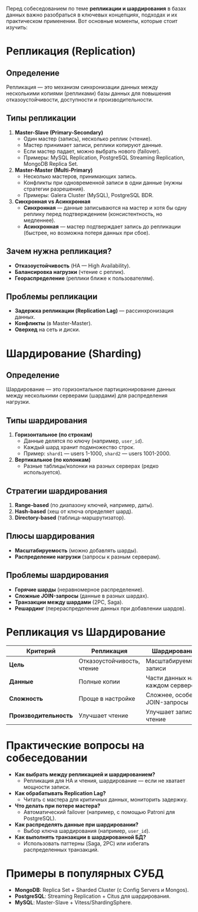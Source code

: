 Перед собеседованием по теме **репликации и шардирования** в базах данных важно разобраться в ключевых концепциях, подходах и их практическом применении. Вот основные моменты, которые стоит изучить:
# Репликация (Replication)
## Определение
Репликация — это механизм синхронизации данных между несколькими копиями (репликами) базы данных для повышения отказоустойчивости, доступности и производительности.
## Типы репликации
1. **Master-Slave (Primary-Secondary)**  
   - Один мастер (запись), несколько реплик (чтение).  
   - Мастер принимает записи, реплики копируют данные.  
   - Если мастер падает, можно выбрать нового (failover).  
   - Примеры: MySQL Replication, PostgreSQL Streaming Replication, MongoDB Replica Set.  
1. **Master-Master (Multi-Primary)**  
   - Несколько мастеров, принимающих запись.  
   - Конфликты при одновременной записи в одни данные (нужны стратегии разрешения).  
   - Примеры: Galera Cluster (MySQL), PostgreSQL BDR.  
1. **Синхронная vs Асинхронная**  
   - **Синхронная** — данные записываются на мастер и хотя бы одну реплику перед подтверждением (консистентность, но медленнее).  
   - **Асинхронная** — мастер подтверждает запись до репликации (быстрее, но возможна потеря данных при сбое).  
## Зачем нужна репликация?
- **Отказоустойчивость** (HA — High Availability).  
- **Балансировка нагрузки** (чтение с реплик).  
- **Геораспределение** (реплики ближе к пользователям).  
## Проблемы репликации
- **Задержка репликации (Replication Lag)** — рассинхронизация данных.  
- **Конфликты** (в Master-Master).  
- **Оверхед** на сеть и диски.  
# Шардирование (Sharding)
## Определение
Шардирование — это горизонтальное партиционирование данных между несколькими серверами (шардами) для распределения нагрузки.
## Типы шардирования
1. **Горизонтальное (по строкам)**  
   - Данные делятся по ключу (например, `user_id`).  
   - Каждый шард хранит подмножество строк.  
   - Пример: `shard1` — users 1-1000, `shard2` — users 1001-2000.  
1. **Вертикальное (по колонкам)**  
   - Разные таблицы/колонки на разных серверах (редко используется).  
## Стратегии шардирования
1. **Range-based** (по диапазону ключей, например, даты).  
2. **Hash-based** (хеш от ключа определяет шард).  
3. **Directory-based** (таблица-маршрутизатор).  
## Плюсы шардирования
- **Масштабируемость** (можно добавлять шарды).  
- **Распределение нагрузки** (запросы к разным серверам).  
## Проблемы шардирования
- **Горячие шарды** (неравномерное распределение).  
- **Сложные JOIN-запросы** (данные в разных шардах).  
- **Транзакции между шардами** (2PC, Saga).  
- **Решардинг** (перераспределение данных при добавлении шардов).  
# Репликация vs Шардирование

| **Критерий**           | **Репликация**             | **Шардирование**               |
| ---------------------- | -------------------------- | ------------------------------ |
| **Цель**               | Отказоустойчивость, чтение | Масштабируемость записи        |
| **Данные**             | Полные копии               | Части данных на каждом сервере |
| **Сложность**          | Проще в настройке          | Сложнее, особенно JOIN-запросы |
| **Производительность** | Улучшает чтение            | Улучшает запись и чтение       |

# Практические вопросы на собеседовании
- **Как выбрать между репликацией и шардированием?**
	- Репликация для HA и чтения, шардирование — если не хватает мощности записи. 
- **Как обрабатывать Replication Lag?**
	- Читать с мастера для критичных данных, мониторить задержку.  
- **Что делать при потере мастера?**
	- Автоматический failover (например, с помощью Patroni для PostgreSQL).  
- **Как распределять данные при шардировании?**
	- Выбор ключа шардирования (например, `user_id`).  
- **Как выполнять транзакции в шардированной БД?**
	- Использовать паттерны (Saga, 2PC) или избегать распределенных транзакций.  
# Примеры в популярных СУБД
- **MongoDB**: Replica Set + Sharded Cluster (с Config Servers и Mongos).  
- **PostgreSQL**: Streaming Replication + Citus для шардирования.  
- **MySQL**: Master-Slave + Vitess/ShardingSphere.  
